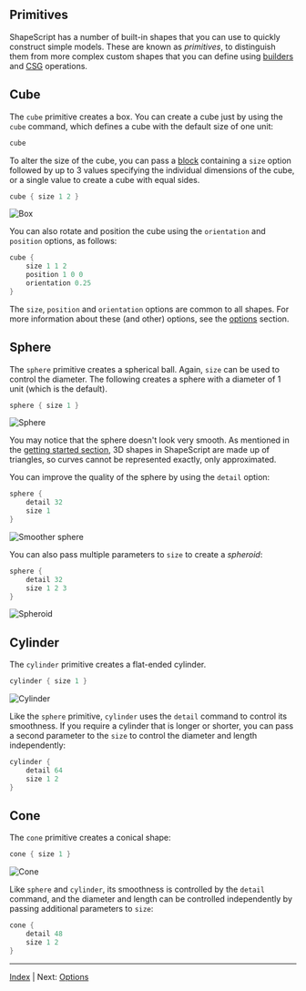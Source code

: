 Primitives
---

ShapeScript has a number of built-in shapes that you can use to quickly construct simple models. These are known as *primitives*, to distinguish them from more complex custom shapes that you can define using [builders](builders.md) and [CSG](csg.md) operations.

## Cube

The `cube` primitive creates a box. You can create a cube just by using the `cube` command, which defines a cube with the default size of one unit:

```swift
cube
```

To alter the size of the cube, you can pass a [block](blocks.md) containing a `size` option followed by up to 3 values specifying the individual dimensions of the cube, or a single value to create a cube with equal sides.

```swift
cube { size 1 2 }
```

![Box](../images/box.png)

You can also rotate and position the cube using the `orientation` and `position` options, as follows:

```swift
cube {
    size 1 1 2
    position 1 0 0
    orientation 0.25
}
```

The `size`, `position` and `orientation` options are common to all shapes. For more information about these (and other) options, see the [options](options.md) section.

## Sphere

The `sphere` primitive creates a spherical ball. Again, `size` can be used to control the diameter. The following creates a sphere with a diameter of 1 unit (which is the default).

```swift
sphere { size 1 }
```

![Sphere](../images/sphere.png)

You may notice that the sphere doesn't look very smooth. As mentioned in the [getting started section](getting-started.md), 3D shapes in ShapeScript are made up of triangles, so curves cannot be represented exactly, only approximated.

You can improve the quality of the sphere by using the `detail` option:

```swift
sphere {
    detail 32
    size 1
}
```

![Smoother sphere](../images/smoother-sphere.png)

You can also pass multiple parameters to `size` to create a *spheroid*:

```swift
sphere {
    detail 32
    size 1 2 3
}
```

![Spheroid](../images/spheroid.png)

## Cylinder

The `cylinder` primitive creates a flat-ended cylinder. 

```swift
cylinder { size 1 }
```

![Cylinder](../images/cylinder.png)

Like the `sphere` primitive, `cylinder` uses the `detail` command to control its smoothness. If you require a cylinder that is longer or shorter, you can pass a second parameter to the `size` to control the diameter and length independently:

```swift
cylinder {
    detail 64
    size 1 2
}
```

## Cone

The `cone` primitive creates a conical shape:

```swift
cone { size 1 }
```

![Cone](../images/cone.png)

Like `sphere` and `cylinder`, its smoothness is controlled by the `detail` command, and the diameter and length can be controlled independently by passing additional parameters to `size`:

```swift
cone {
    detail 48
    size 1 2
}
```

---
[Index](index.md) | Next: [Options](options.md)
